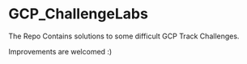# GCP_ChallengeLabs
The Repo Contains solutions to some difficult GCP Track Challenges.

Improvements are welcomed :)

